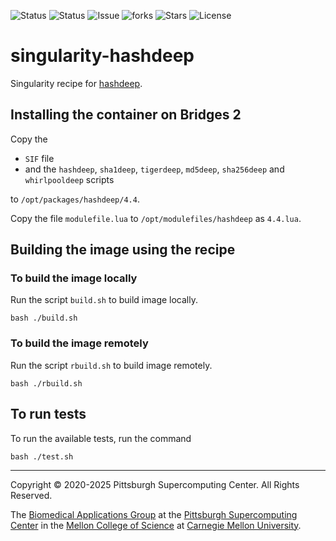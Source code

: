 ![Status](https://github.com/pscedu/singularity-hashdeep/actions/workflows/main.yml/badge.svg)
![Status](https://github.com/pscedu/singularity-hashdeep/actions/workflows/pretty.yml/badge.svg)
![Issue](https://img.shields.io/github/issues/pscedu/singularity-hashdeep)
![forks](https://img.shields.io/github/forks/pscedu/singularity-hashdeep)
![Stars](https://img.shields.io/github/stars/pscedu/singularity-hashdeep)
![License](https://img.shields.io/github/license/pscedu/singularity-hashdeep)

# singularity-hashdeep
Singularity recipe for [hashdeep](https://github.com/jessek/hashdeep).

## Installing the container on Bridges 2
Copy the

* `SIF` file
* and the `hashdeep`, `sha1deep`, `tigerdeep`, `md5deep`, `sha256deep` and `whirlpooldeep` scripts

to `/opt/packages/hashdeep/4.4`.

Copy the file `modulefile.lua` to `/opt/modulefiles/hashdeep` as `4.4.lua`.

## Building the image using the recipe
### To build the image locally
Run the script `build.sh` to build image locally.

```
bash ./build.sh
```

### To build the image remotely
Run the script `rbuild.sh` to build image remotely.

```
bash ./rbuild.sh
```

## To run tests
To run the available tests, run the command

```
bash ./test.sh
```

---
Copyright © 2020-2025 Pittsburgh Supercomputing Center. All Rights Reserved.

The [Biomedical Applications Group](https://www.psc.edu/biomedical-applications/) at the [Pittsburgh Supercomputing
Center](http://www.psc.edu) in the [Mellon College of Science](https://www.cmu.edu/mcs/) at [Carnegie Mellon University](http://www.cmu.edu).
